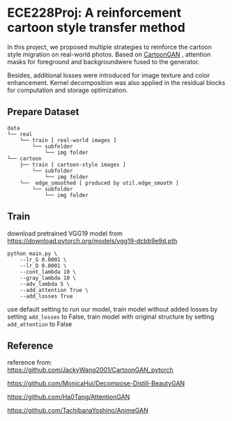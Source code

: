 # ECE228Proj: A reinforcement cartoon style transfer method
In this project, we proposed multiple strategies to reinforce the cartoon style migration on real-world photos. Based on [CartoonGAN](https://openaccess.thecvf.com/content_cvpr_2018/papers/Chen_CartoonGAN_Generative_Adversarial_CVPR_2018_paper.pdf) , attention masks for foreground and backgroundwere fused to the generator. 

Besides, additional losses were introduced for image texture and color enhancement. Kernel decomposition was also applied in the residual blocks for computation and storage optimization.

## Prepare Dataset

```
data
└── real
    └── train [ real-world images ]
        └── subfolder
            └── img folder
└── cartoon
    ├── train [ cartoon-style images ]
        └── subfolder
            └── img folder
    └──  edge_smoothed [ produced by util.edge_smooth ]
        └── subfolder
            └── img folder
```

## Train
download pretrained VGG19 model from https://download.pytorch.org/models/vgg19-dcbb9e9d.pth
```
python main.py \
    --lr_G 0.0001 \
    --lr_D 0.0001 \
    --cont_lambda 10 \
    --gray_lambda 10 \
    --adv_lambda 5 \
    --add_attention True \
    --add_losses True
```
use default setting to run our model, train model without added losses by setting ```add_losses``` to False, train model with original structure by setting ```add_attention``` to False

## Reference
reference from:\
https://github.com/JackyWang2001/CartoonGAN_pytorch

https://github.com/MonicaHui/Decompose-Distill-BeautyGAN

https://github.com/Ha0Tang/AttentionGAN

https://github.com/TachibanaYoshino/AnimeGAN

